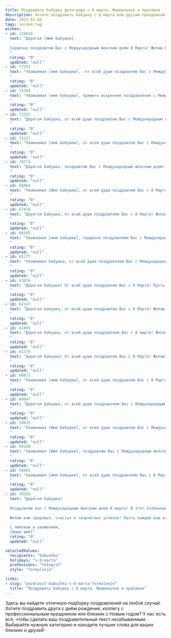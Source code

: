 ```yaml
---
title: Поздравить бабушку фотографа с 8 марта. Формальное и красивое
description: Хотите поздравить бабушку с 8 марта или другим праздником? Наш ИИ создаст незабываемое поздравление, а вы обязательно выделитесь среди других.  
date: 2025-01-03
tags: second tag
wishes:
- id: 128810
  text: "Дорогая [Имя Бабушки],
  
  Сердечно поздравляю Вас с Международным женским днём 8 Марта! Желаю Вам крепкого здоровья,  радости,  светлых дней и вдохновения. Пусть Ваше  творчество, как фотографа,  будет источником  удовольствия и признания, а  каждая фотография  несёт  в себе частичку Вашего  тепла и таланта. Счастья Вам и  многих лет жизни!
  "
  rating: "0"
  updated: "null"
- id: 77393
  text: "Уважаемая [имя Бабушки],  от всей души поздравляю Вас с Международным женским днем!  Желаю Вам  ярких впечатлений,  творческих  успехов в Вашей профессии фотографа,  крепкого здоровья и  радости от каждого прожитого дня!
  "
  rating: "0"
  updated: "null"
- id: 75384
  text: "Уважаемая [имя бабушки], примите искренние поздравления с Международным женским днем! Желаю Вам крепкого здоровья, творческих успехов в любимом деле фотографии и  радости от каждого прожитого дня!
  "
  rating: "0"
  updated: "null"
- id: 73332
  text: "Дорогая Бабушка, от всей души поздравляю Вас с Международным женским днем! Желаю Вам крепкого здоровья, неиссякаемого оптимизма и море вдохновения. Пусть Ваши творческие силы, как и Ваши фотографии, всегда остаются яркими и запоминающимися!
  "
  rating: "0"
  updated: "null"
- id: 72317
  text: "Уважаемая [имя Бабушки], от всей души поздравляю Вас с Международным женским днём! Желаю Вам крепкого здоровья, семейного благополучия, вдохновения и радости от каждого мгновения. Пусть Ваша творческая сила, как фотографа, всегда вдохновляет и дарит яркие моменты жизни!
  "
  rating: "0"
  updated: "null"
- id: 70574
  text: "Дорогая Бабушка, поздравляю Вас с Международным женским днем! Желаю Вам крепкого здоровья, вдохновения, ярких моментов и чудесных фотографий, которые будут наполнять Вашу жизнь теплом и радостью.
  "
  rating: "0"
  updated: "null"
- id: 68864
  text: "Уважаемая [Имя бабушки], от всей души поздравляю Вас с 8 Марта! Желаю Вам крепкого здоровья, семейного благополучия и неиссякаемого творческого вдохновения в Вашем любимом деле — фотографии. Пусть Ваши снимки всегда будут яркими, красивыми и захватывающими!
  "
  rating: "0"
  updated: "null"
- id: 67476
  text: "Дорогая Бабушка, от всей души поздравляем Вас с 8 Марта! Желаем Вам крепкого здоровья, вдохновения и побольше ярких моментов в жизни, которые Вы сможете запечатлеть своим объективом. Пусть каждый день будет наполнен радостью, а Ваши фотографии всегда будут напоминать о прекрасных моментах!
  "
  rating: "0"
  updated: "null"
- id: 66505
  text: "Уважаемая [имя бабушки], сердечно поздравляем Вас с Международным женским днем! Желаем Вам крепкого здоровья, душевного тепла и светлых радостей в жизни. Пусть Ваш талант фотографа приносит Вам вдохновение и новые творческие успехи. Пусть каждый день радует Вас красотой окружающего мира и теплыми улыбками близких. С праздником!
  "
  rating: "0"
  updated: "null"
- id: 65177
  text: "Уважаемая Бабушка, от всей души поздравляем Вас с Международным женским днем 8 Марта! Пусть этот день будет наполнен радостью, теплом и светлыми моментами. Ваше фотоискусство всегда восхищало нас, и мы желаем Вам дальнейших творческих успехов, вдохновения и  ярких кадров!
  "
  rating: "0"
  updated: "null"
- id: 63476
  text: "Дорогая Бабушка! От всей души поздравляю Вас с 8 Марта! Пусть этот день подарит Вам море улыбок, тепла и весеннего настроения. Желаю Вам крепкого здоровья, творческих успехов в Вашем нелёгком, но таком прекрасном деле фотографа, и, конечно же,  радости от каждого прожитого мгновения!
  "
  rating: "0"
  updated: "null"
- id: 62347
  text: "Дорогая Бабушка, от всей души поздравляю Вас с 8 Марта! Желаю Вам крепкого здоровья, весеннего настроения и творческих успехов в Вашей любимой профессии фотографа. Пусть каждый кадр, который Вы создаете, будет наполнен теплом, красотой и светлыми эмоциями.
  "
  rating: "0"
  updated: "null"
- id: 61885
  text: "Дорогая бабушка, от всей души поздравляем Вас с 8 марта! Желаем Вам крепкого здоровья, весеннего настроения и неиссякаемого оптимизма. Пусть Ваша жизнь будет полна ярких моментов, а талант фотографа продолжает радовать Вас и всех, кого Вы фотографируете.
  "
  rating: "0"
  updated: "null"
- id: 61379
  text: "Дорогая Бабушка! От всей души поздравляю Вас с 8 Марта! Желаю Вам крепкого здоровья, творческих успехов в Вашей любимой профессии фотографа, чтобы каждый снимок был полон жизни и радости!  Пусть этот день подарит Вам много улыбок и приятных моментов. 🎉💐
  "
  rating: "0"
  updated: "null"
- id: 60871
  text: "Уважаемая [имя бабушки], от всей души поздравляю Вас с 8 Марта! Желаю Вам крепкого здоровья,  ярких впечатлений,  неиссякаемого вдохновения и, конечно же,  успехов в Вашей любимой профессии — фотографа. Пусть каждый снимок, сделанный Вами,  будет наполнен  радостью, любовью и красотой.
  "
  rating: "0"
  updated: "null"
- id: 60047
  text: "Дорогая Бабушка, от всей души поздравляем Вас с Международным женским днем! Желаем Вам крепкого здоровья, творческих успехов и вдохновения в Вашем любимом деле – фотографии. Пусть каждая Ваша работа будет шедевром, а жизнь полна ярких, запоминающихся моментов!
  "
  rating: "0"
  updated: "null"
- id: 59825
  text: "Уважаемая [Имя Бабушки], от всей души поздравляю Вас с Международным женским днем! Ваша работа фотографа – это настоящий дар, который позволяет Вам запечатлевать самые яркие и трогательные моменты жизни.  Желаю Вам крепкого здоровья, вдохновения, новых творческих успехов и, конечно же, всегда оставаться молодой и красивой!
  "
  rating: "0"
  updated: "null"
- id: 59160
  text: "Уважаемая [Имя Бабушки], поздравляю Вас с Международным женским днем! Пусть этот день принесет Вам много радости, тепла и весеннего настроения!  Желаю Вам крепкого здоровья, вдохновения и новых творческих успехов в Вашей профессии фотографа. Пусть Ваши снимки всегда излучают красоту и передают светлые эмоции!
  "
  rating: "0"
  updated: "null"
- id: 58665
  text: "Уважаемая [имя бабушки], от всей души поздравляем Вас с 8 Марта! Желаем Вам крепкого здоровья, вдохновения и успехов в Вашей любимой профессии фотографа. Пусть каждый снимок, сделанный Вами, будет наполнен теплом, красотой и любовью!
  "
  rating: "0"
  updated: "null"
- id: 38585
  text: "Дорогая бабушка!
  
  Поздравляю вас с Международным женским днем 8 марта! В этот особенный день хочу выразить вам свою искреннюю благодарность за вашу теплоту, мудрость и поддержку. Вы не только обладаете уникальным талантом фотографа, но и дарите нам возможность видеть мир через призму красоты и гармонии. Ваша работа вдохновляет всех вокруг и напоминает о ценности каждой мгновения.
  
  Желаю вам здоровья, счастья и творческих успехов! Пусть каждый ваш кадр запечатлевает самые яркие и прекрасные моменты, а жизнь дарит только радостные и светлые эмоции.
  
  С любовью и уважением,
  [Ваше имя]"
  rating: "0"
  updated: "null"

selectedValues:
  recipients: "babushku"
  holidays: "s-8-marta"
  professions: "fotograf"
  style: "formalnoje"

links:
- slug: "pozdravit-babushku-s-8-marta-formalnoje"
  title: "Поздравить бабушку с 8 марта. Формальное и красивое"
---
```


Здесь вы найдете отличную подборку поздравлений на любой случай.
Хотите поздравить друга с днём рождения, коллегу с профессиональным праздником или близких с Новым годом? У нас есть всё, чтобы сделать ваш поздравительный текст незабываемым. Выбирайте нужную категорию и находите лучшие слова для ваших близких и друзей!
